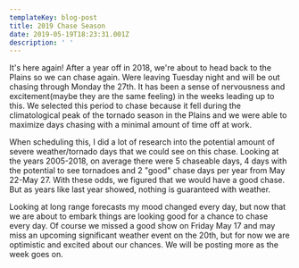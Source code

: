 ```yaml
---
templateKey: blog-post
title: 2019 Chase Season
date: 2019-05-19T18:23:31.001Z
description: ' '
---
```

It's here again!  After a year off in 2018, we're about to head back to the Plains so we can chase again.  Were leaving Tuesday night and will be out chasing through Monday the 27th.   It has been a sense of nervousness and excitement(maybe they are the same feeling) in the weeks leading up to this.  We selected this period to chase because it fell during the climatological peak of the tornado season in the Plains and we were able to maximize days chasing with a minimal amount of time off at work.  

When scheduling this, I did a lot of research into the potential amount of severe weather/tornado days that we could see on this chase.   Looking at the years 2005-2018, on average there were 5 chaseable days, 4 days with the potential to see tornadoes and 2 "good" chase days per year from May 22-May 27.  With these odds, we figured that we would have a good chase.  But as years like last year showed, nothing is guaranteed with weather.

Looking at long range forecasts my mood changed every day, but now that we are about to embark things are looking good for a chance to chase every day.  Of course we missed a good show on Friday May 17 and may miss an upcoming significant weather event on the 20th, but for now we are optimistic and excited about our chances.  We will be posting more as the week goes on.
